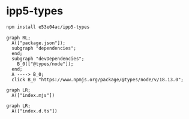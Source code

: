 # ipp5-types

~~~~~ sh
npm install e53e04ac/ipp5-types
~~~~~

~~~~~ mermaid
graph RL;
  A(["package.json"]);
  subgraph "dependencies";
  end;
  subgraph "devDependencies";
    B_0(["@types/node"]);
  end;
  A ----> B_0;
  click B_0 "https://www.npmjs.org/package/@types/node/v/18.13.0";
~~~~~

~~~~~ mermaid
graph LR;
  A(["index.mjs"])
~~~~~

~~~~~ mermaid
graph LR;
  A(["index.d.ts"])
~~~~~
